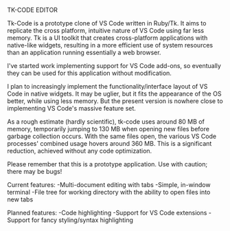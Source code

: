 TK-CODE EDITOR

Tk-Code is a prototype clone of VS Code written in Ruby/Tk. It aims to replicate the cross platform, intuitive nature of VS Code using far less memory. Tk is a UI toolkit that creates cross-platform applications with native-like widgets, resulting in a more efficient use of system resources than an application running essentially a web browser.

I've started work implementing support for VS Code add-ons, so eventually they can be used for this application without modification.

I plan to increasingly implement the functionality/interface layout of VS Code in native widgets. It may be uglier, but it fits the appearance of the OS better, while using less memory. But the present version is nowhere close to implementing VS Code's massive feature set.

As a rough estimate (hardly scientific), tk-code uses around 80 MB of memory, temporarily jumping to 130 MB when opening new files before garbage collection occurs. With the same files open, the various VS Code processes' combined usage hovers around 360 MB. This is a significant reduction, achieved without any code optimization.

Please remember that this is a prototype application. Use with caution; there may be bugs!

Current features:
-Multi-document editing with tabs
-Simple, in-window terminal
-File tree for working directory with the ability to open files into new tabs

Planned features:
-Code highlighting
-Support for VS Code extensions
-Support for fancy styling/syntax highlighting